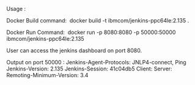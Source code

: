 Usage :

Docker Build command:  docker build -t ibmcom/jenkins-ppc64le:2.135 .

Docker Run Command:  docker run -p 8080:8080 -p 50000:50000  ibmcom/jenkins-ppc64le:2.135

User can access the jenkins dashboard on port 8080.

Output on port 50000 :
	Jenkins-Agent-Protocols: JNLP4-connect, Ping
	Jenkins-Version: 2.135
	Jenkins-Session: 41c04db5
	Client: 
	Server: 
	Remoting-Minimum-Version: 3.4 
